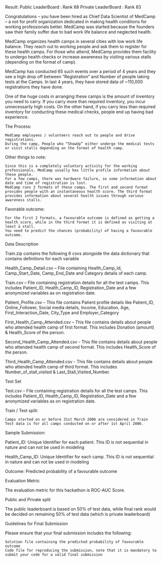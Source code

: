 Result: 
Public LeaderBoard : Rank 68
Private LeaderBoard : Rank 83

Congratulations – you have been hired as Chief Data Scientist of MedCamp – a not for profit organization dedicated in making health conditions for working professionals better. MedCamp was started because the founders saw their family suffer due to bad work life balance and neglected health.

MedCamp organizes health camps in several cities with low work life balance. They reach out to working people and ask them to register for these health camps. For those who attend, MedCamp provides them facility to undergo health checks or increase awareness by visiting various stalls (depending on the format of camp). 

MedCamp has conducted 65 such events over a period of 4 years and they see a high drop off between “Registration” and Number of people taking tests at the Camps. In last 4 years, they have stored data of ~110,000 registrations they have done.

One of the huge costs in arranging these camps is the amount of inventory you need to carry. If you carry more than required inventory, you incur unnecessarily high costs. On the other hand, if you carry less than required inventory for conducting these medical checks, people end up having bad experience.

 
The Process:

    MedCamp employees / volunteers reach out to people and drive registrations.
    During the camp, People who “ShowUp” either undergo the medical tests or visit stalls depending on the format of health camp.

 
Other things to note:

    Since this is a completely voluntary activity for the working professionals, MedCamp usually has little profile information about these people.
    For a few camps, there was hardware failure, so some information about date and time of registration is lost.
    MedCamp runs 3 formats of these camps. The first and second format provides people with an instantaneous health score. The third format provides information about several health issues through various awareness stalls.

Favorable outcome:

    For the first 2 formats, a favourable outcome is defined as getting a health_score, while in the third format it is defined as visiting at least a stall.
    You need to predict the chances (probability) of having a favourable outcome.

 
Data Description

Train.zip contains the following 6 csvs alongside the data dictionary that contains definitions for each variable

Health_Camp_Detail.csv – File containing Health_Camp_Id, Camp_Start_Date, Camp_End_Date and Category details of each camp.

Train.csv – File containing registration details for all the test camps. This includes Patient_ID, Health_Camp_ID, Registration_Date and a few anonymized variables as on registration date.

Patient_Profile.csv – This file contains Patient profile details like Patient_ID, Online_Follower, Social media details, Income, Education, Age, First_Interaction_Date, City_Type and Employer_Category

First_Health_Camp_Attended.csv – This file contains details about people who attended health camp of first format. This includes Donation (amount) & Health_Score of the person.

Second_Health_Camp_Attended.csv - This file contains details about people who attended health camp of second format. This includes Health_Score of the person.

Third_Health_Camp_Attended.csv - This file contains details about people who attended health camp of third format. This includes Number_of_stall_visited & Last_Stall_Visited_Number.


Test Set

Test.csv – File containing registration details for all the test camps. This includes Patient_ID, Health_Camp_ID, Registration_Date and a few anonymized variables as on registration date.

 

Train / Test split:

    Camps started on or before 31st March 2006 are considered in Train
    Test data is for all camps conducted on or after 1st April 2006.


Sample Submission:

Patient_ID: Unique Identifier for each patient. This ID is not sequential in nature and can not be used in modeling

Health_Camp_ID: Unique Identifier for each camp. This ID is not sequential in nature and can not be used in modeling

Outcome: Predicted probability of a favourable outcome

Evaluation Metric

The evaluation metric for this hackathon is ROC-AUC Score.


Public and Private split

The public leaderboard is based on 50% of test data, while final rank would be decided on remaining 50% of test data (which is private leaderboard)

 
Guidelines for Final Submission

Please ensure that your final submission includes the following:

    Solution file containing the predicted probability of favourable outcome
    Code file for reproducing the submission, note that it is mandatory to submit your code for a valid final submission


